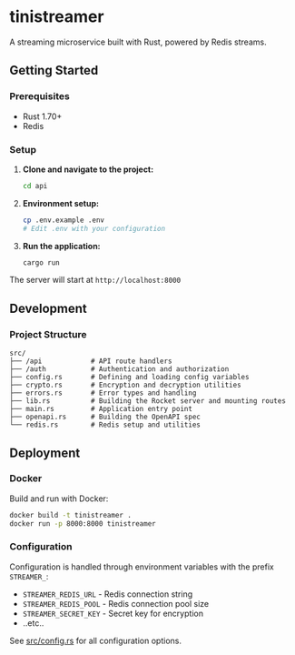 # tinistreamer

A streaming microservice built with Rust, powered by Redis streams.

## Getting Started

### Prerequisites

- Rust 1.70+
- Redis

### Setup

1. **Clone and navigate to the project:**
   ```bash
   cd api
   ```

2. **Environment setup:**
   ```bash
   cp .env.example .env
   # Edit .env with your configuration
   ```

4. **Run the application:**
   ```bash
   cargo run
   ```

The server will start at `http://localhost:8000`


## Development

### Project Structure

```
src/
├── /api            # API route handlers
├── /auth           # Authentication and authorization
├── config.rs       # Defining and loading config variables
├── crypto.rs       # Encryption and decryption utilities
├── errors.rs       # Error types and handling
├── lib.rs          # Building the Rocket server and mounting routes
├── main.rs         # Application entry point
├── openapi.rs      # Building the OpenAPI spec
└── redis.rs        # Redis setup and utilities
```

## Deployment

### Docker

Build and run with Docker:
```bash
docker build -t tinistreamer .
docker run -p 8000:8000 tinistreamer
```

### Configuration

Configuration is handled through environment variables with the prefix `STREAMER_`:
- `STREAMER_REDIS_URL` - Redis connection string
- `STREAMER_REDIS_POOL` - Redis connection pool size
- `STREAMER_SECRET_KEY` - Secret key for encryption
- ..etc..

See [src/config.rs](src/config.rs) for all configuration options.
